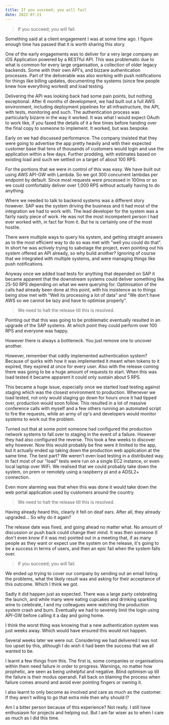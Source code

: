 ```yaml
---
title: If you succeed; you will fail
date: 2022-07-21
---
```

 
> If you succeed; you will fail.
 
Something said at a client engagement I was at some time ago. I figure enough time has passed that it is worth sharing this story.
 
One of the early engagements was to deliver for a very large company an iOS Application powered by a RESTful API. This was problematic due to what is common for every large organisation, a collection of older legacy backends. Some with their own API's, and bizzare authentication processes. Part of the deliverable was also working with push notifications for things like billing updates, documenting the systems (since few people knew how everything worked) and load testing.
 
Delivering the API was looking back had some pain points, but nothing exceptional. After 6 months of development, we had built out a full AWS environment, including deployment pipelines for all infrastructure, the API, with tests, monitoring and such. The authentication process was particularly bizarre in the way it worked. It was what I would expect OAuth to work like, if you faxed the details of it a few times before handing over the final copy to someone to implement. It worked, but was bespoke.
 
Early on we had discussed performance. The company insisted that they were going to advertise the app pretty heavily and with their expected customer base that tens of thousands of customers would login and use the application within a few days. Further prodding, with estimates based on existing load and such we settled on a target of about 100 RPS.
 
For the portions that we were in control of this was easy. We have built out using AWS API-GW with Lambda. So we got 300 concurrent lambdas per endpoint by default. Since most requests were processed in 100ms or so we could comfortably deliver over 1,000 RPS without actually having to do anything.
 
Where we needed to talk to backend systems was a different story however. SAP was the system driving the business and it had most of the integration we had to work with. The lead developer for the system was a fairly nasty piece of work. He was not the most incompetent person I had ever worked with, in fact far from it. But he is certainly one of the most hostile.
 
There were multiple ways to query his system, and getting straight answers as to the most efficient way to do so was met with "well you could do that". In short he was actively trying to sabotage the project, even pointing out his system offered an API already, so why build another? Ignoring of course that we integrated with multiple systems, and were managing things like push notifications.
 
Anyway once we added load tests for anything that depended on SAP it became apparent that the downstream systems could deliver something like 25-50 RPS depending on what we were querying for. Optimisation of the calls had already been done at this point, with his insistence as to things being slow met with "Well its processing a lot of data" and "We don't have AWS so we cannot be lazy and have to optimise properly".
 
> We need to halt the release till this is resolved.
 
Pointing out that this was going to be problematic eventually resulted in an upgrade of the SAP systems. At which point they could perform over 100 RPS and everyone was happy.
 
However there is always a bottleneck. You just remove one to uncover another.
 
However, remember that oddly implemented authentication system? Because of quirks with how it was implemented it meant when tokens to it expired, they expired at once for every user. Also with the release coming there was going to be a huge amount of requests to start. When this was load tested it became apparent it could only sustain about 5 RPS.
 
This became a huge issue, especially once we started load testing against staging which was the closest environment to production. Whenever we load tested, not only would staging go down for hours once it had tipped over, production would soon follow. This resulted in a lot of massive conference calls with myself and a few others running an automated script to fire the requests, while an army of op's and developers would monitor systems to work out the problem.
 
Turned out that at some point someone had configured the production network systems to fall over to staging in the event of a failure. However they had also configured the reverse. This took a few weeks to discover why however. Now this would probably be fine were it limited to the app, but it actually ended up taking down the production web application at the same time. The best part? We weren't even load testing in a distributed way. In fact most of our "load" tests were run on a single EC2 instance, or even local laptop over WiFi. We realised that we could probably take down the system, on prem or remotely using a raspberry pi and a ADSL2+ connection.
 
Even more alarming was that when this was done it would take down the web portal application used by customers around the country.
 
> We need to halt the release till this is resolved.
 
Having already heard this, clearly it fell on deaf ears. After all, they already upgraded... So why do it again?
 
The release date was fixed, and going ahead no matter what. No amount of discussion or push back could change their mind. It was then someone (I don't even know if it was me) pointed out in a meeting that, if as many people as they want or expect use the system on the release, it's going to be a success in terms of users, and then an epic fail when the system falls over.
 
> If you succeed; you will fail.
 
We ended up trying to cover our company by sending out an email listing the problems, what the likely result was and asking for their acceptance of this outcome. Which I think we got.
 
Sadly it did happen just as expected. There was a large party celebrating the launch, and while many were eating cupcakes and drinking sparkling wine to celebrate, I and my colleagues were watching the production system crash and burn. Eventually we had to severely limit the login using API-GW before calling it a day and going home.

I think the worst thing was knowing that a new authentication system was just weeks away. Which would have ensured this would not happen.
 
Several weeks later we were out. Considering we had delivered I was not too upset by this, although I do wish it had been the success that we all wanted to be.
 
I learnt a few things from this. The first is, some companies or organisations within them need failure in order to progress. Warnings, no matter how prophetic, are seen as being unhelpful and negative. Blind optimism up till the failure is their modus operandi. Fall back on blaming the process when failure comes around and avoid ever pointing fingers or owning it.
 
I also learnt to only become as involved and care as much as the customer. If they aren't willing to go that extra mile then why should I?
 
Am I a bitter person because of this experience? Not really. I still have enthusiasm for projects and helping out. But I am far wiser as to when I care as much as I did this time.
 
 
 
 
 
 

